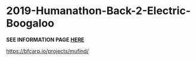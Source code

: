 # 2019-Humanathon-Back-2-Electric-Boogaloo
**SEE INFORMATION PAGE [HERE](https://bfcarp.io/projects/mufind/)**

https://bfcarp.io/projects/mufind/
